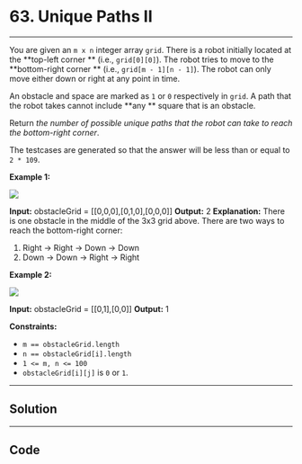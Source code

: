 # 63. Unique Paths II

---

You are given an `m x n` integer array `grid`. There is a robot initially located at the **top-left corner ** (i.e., `grid[0][0]`). The robot tries to move to the **bottom-right corner ** (i.e., `grid[m - 1][n - 1]`). The robot can only move either down or right at any point in time.

An obstacle and space are marked as `1` or `0` respectively in `grid`. A path that the robot takes cannot include **any ** square that is an obstacle.

Return _the number of possible unique paths that the robot can take to reach the bottom-right corner_.

The testcases are generated so that the answer will be less than or equal to `2 * 109`.

 

**Example 1:**

![](https://assets.leetcode.com/uploads/2020/11/04/robot1.jpg)


**Input:** obstacleGrid = [[0,0,0],[0,1,0],[0,0,0]]
**Output:** 2
**Explanation:** There is one obstacle in the middle of the 3x3 grid above.
There are two ways to reach the bottom-right corner:
1. Right -> Right -> Down -> Down
2. Down -> Down -> Right -> Right


**Example 2:**

![](https://assets.leetcode.com/uploads/2020/11/04/robot2.jpg)


**Input:** obstacleGrid = [[0,1],[0,0]]
**Output:** 1


 

**Constraints:**

  * `m == obstacleGrid.length`
  * `n == obstacleGrid[i].length`
  * `1 <= m, n <= 100`
  * `obstacleGrid[i][j]` is `0` or `1`.

---

## Solution



---

## Code
```python


```